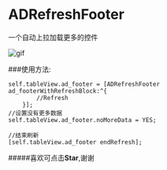 # ADRefreshFooter
一个自动上拉加载更多的控件

![gif](http://i4.buimg.com/567571/db6fb292406c1599.gif)

###使用方法:
```objc
self.tableView.ad_footer = [ADRefreshFooter ad_footerWithRefreshBlock:^{
        //Refresh 
    }];
//设置没有更多数据    
self.tableView.ad_footer.noMoreData = YES;

//结束刷新
[self.tableView.ad_footer endRefresh];
```

#####喜欢可点击**Star**,谢谢
